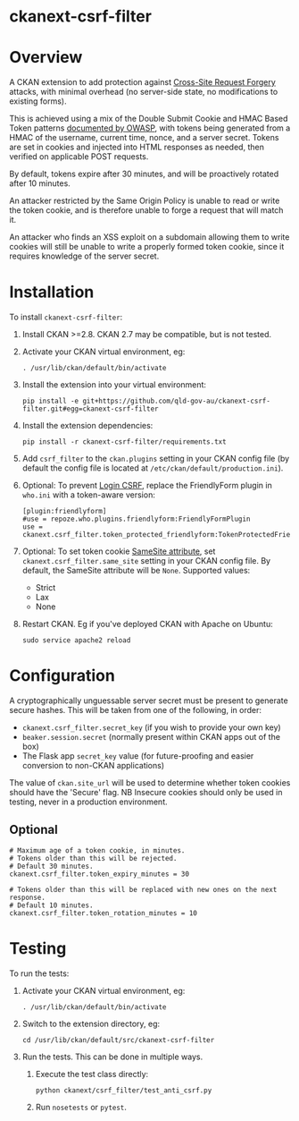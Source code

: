ckanext-csrf-filter
===================

Overview
========
A CKAN extension to add protection against [Cross-Site Request Forgery](https://owasp.org/www-community/attacks/csrf)
attacks, with minimal overhead (no server-side state, no modifications to existing forms).

This is achieved using a mix of the Double Submit Cookie and HMAC Based Token
patterns [documented by OWASP](https://cheatsheetseries.owasp.org/cheatsheets/Cross-Site_Request_Forgery_Prevention_Cheat_Sheet.html),
with tokens being generated from a HMAC of the username, current time, nonce, and a server secret.
Tokens are set in cookies and injected into HTML responses as needed, then verified
on applicable POST requests.

By default, tokens expire after 30 minutes, and will be proactively rotated after 10 minutes.

An attacker restricted by the Same Origin Policy is unable to read or write
the token cookie, and is therefore unable to forge a request that will match it.

An attacker who finds an XSS exploit on a subdomain allowing them to write cookies
will still be unable to write a properly formed token cookie, since it requires
knowledge of the server secret.

Installation
============

To install ``ckanext-csrf-filter``:

1. Install CKAN >=2.8. CKAN 2.7 may be compatible, but is not tested.

1. Activate your CKAN virtual environment, eg:

    ```
    . /usr/lib/ckan/default/bin/activate
    ```

1. Install the extension into your virtual environment:

    ```
    pip install -e git+https://github.com/qld-gov-au/ckanext-csrf-filter.git#egg=ckanext-csrf-filter
    ```

1. Install the extension dependencies:

    ```
    pip install -r ckanext-csrf-filter/requirements.txt
    ```

1. Add ``csrf_filter`` to the ``ckan.plugins`` setting in
your CKAN config file (by default the config file is located at
``/etc/ckan/default/production.ini``).

1. Optional: To prevent [Login CSRF](https://cheatsheetseries.owasp.org/cheatsheets/Cross-Site_Request_Forgery_Prevention_Cheat_Sheet.html#login-csrf),
replace the FriendlyForm plugin in `who.ini` with a token-aware version:

    ```
    [plugin:friendlyform]
    #use = repoze.who.plugins.friendlyform:FriendlyFormPlugin
    use = ckanext.csrf_filter.token_protected_friendlyform:TokenProtectedFriendlyFormPlugin
    ```

1. Optional: To set token cookie [SameSite attribute](https://developer.mozilla.org/en-US/docs/Web/HTTP/Headers/Set-Cookie#samesitesamesite-value), set ``ckanext.csrf_filter.same_site`` setting in your CKAN config file. By default, the SameSite attribute will be ``None``. Supported values:

    * Strict
    * Lax
    * None

1. Restart CKAN. Eg if you've deployed CKAN with Apache on Ubuntu:

    ```
    sudo service apache2 reload
    ```

Configuration
=============

A cryptographically unguessable server secret must be present to generate secure hashes.
This will be taken from one of the following, in order:

- `ckanext.csrf_filter.secret_key` (if you wish to provide your own key)
- `beaker.session.secret` (normally present within CKAN apps out of the box)
- The Flask app `secret_key` value (for future-proofing and easier conversion to non-CKAN applications)

The value of `ckan.site_url` will be used to determine whether token cookies
should have the 'Secure' flag. NB Insecure cookies should only be used in testing,
never in a production environment.

Optional
--------

    # Maximum age of a token cookie, in minutes.
    # Tokens older than this will be rejected.
    # Default 30 minutes.
    ckanext.csrf_filter.token_expiry_minutes = 30

    # Tokens older than this will be replaced with new ones on the next response.
    # Default 10 minutes.
    ckanext.csrf_filter.token_rotation_minutes = 10


Testing
=======

To run the tests:

1. Activate your CKAN virtual environment, eg:

    ```
    . /usr/lib/ckan/default/bin/activate
    ```

1. Switch to the extension directory, eg:

    ```
    cd /usr/lib/ckan/default/src/ckanext-csrf-filter
    ```

1. Run the tests. This can be done in multiple ways.

    1. Execute the test class directly:

        ```
        python ckanext/csrf_filter/test_anti_csrf.py
        ```

    1. Run ``nosetests`` or ``pytest``.
